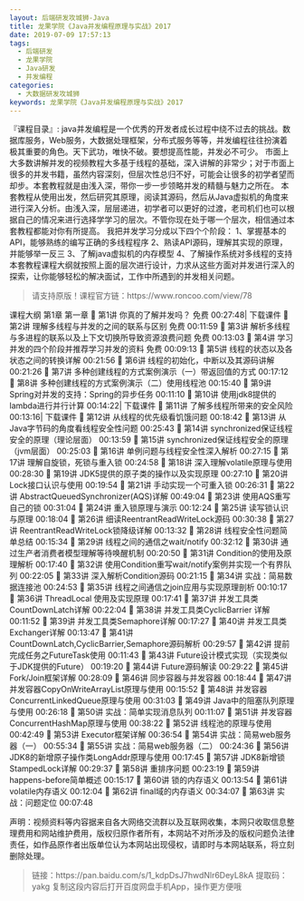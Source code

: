```yaml
---
layout: 后端研发攻城狮-Java
title: 龙果学院《Java并发编程原理与实战》2017 
date: 2019-07-09 17:57:13
tags:
  - 后端研发
  - 龙果学院
  - Java研发
  - 并发编程
categories:
  - 大数据研发攻城狮
keywords: 龙果学院《Java并发编程原理与实战》2017
---
```


『课程目录』: 
java并发编程是一个优秀的开发者成长过程中绕不过去的挑战。数据库服务，Web服务，大数据处理框架，分布式服务等等，并发编程往往扮演着极其重要的角色。天下武功，唯快不破。要想提高性能，并发必不可少。
市面上大多数讲解并发的视频教程大多基于线程的基础，深入讲解的非常少；对于市面上很多的并发书籍，虽然内容深刻，但层次性总归不好，可能会让很多的初学者望而却步。本套教程就是由浅入深，带你一步一步领略并发的精髓与魅力之所在。
本套教程从使用出发，然后研究其原理，阅读其源码，然后从Java虚拟机的角度来进行深入分析。由浅入深，层层递进，初学者可以更好的过渡，老司机们也可以根据自己的情况来进行选择学学习的层次。不管你现在处于哪一个层次，相信通过本套教程都能对你有所提高。
我把并发学习分成以下四个个阶段：
1、掌握基本的API，能够熟练的编写正确的多线程程序
2、熟读API源码，理解其实现的原理，并能够举一反三
3、了解java虚拟机的内存模型
4、了解操作系统对多线程的支持
本套教程课程大纲就按照上面的层次进行设计，力求从这些方面对并发进行深入的探索，让你能够轻松的解决面试，工作中所遇到的并发相关问题。
<!-- more -->  
<blockquote class="blockquote-center">
请支持原版！课程官方链：https://www.roncoo.com/view/78</blockquote>
</blockquote>

课程大纲
第1章 第一章
 第1讲 你真的了解并发吗？ 免费 00:27:48| 下载课件
 第2讲 理解多线程与并发的之间的联系与区别 免费 00:11:59
 第3讲 解析多线程与多进程的联系以及上下文切换所导致资源浪费问题 免费 00:13:03
 第4讲 学习并发的四个阶段并推荐学习并发的资料 免费 00:09:13
 第5讲 线程的状态以及各状态之间的转换详解 00:21:56
 第6讲 线程的初始化，中断以及其源码讲解 00:21:26
 第7讲 多种创建线程的方式案例演示（一）带返回值的方式 00:17:12
 第8讲 多种创建线程的方式案例演示（二）使用线程池 00:15:40
 第9讲 Spring对并发的支持：Spring的异步任务 00:11:10
 第10讲 使用jdk8提供的lambda进行并行计算 00:14:22| 下载课件
 第11讲 了解多线程所带来的安全风险 00:13:16| 下载课件
 第12讲 从线程的优先级看饥饿问题 00:18:42
 第13讲 从Java字节码的角度看线程安全性问题 00:25:43
 第14讲 synchronized保证线程安全的原理（理论层面） 00:13:59
 第15讲 synchronized保证线程安全的原理（jvm层面） 00:25:03
 第16讲 单例问题与线程安全性深入解析 00:27:15
 第17讲 理解自旋锁，死锁与重入锁 00:24:58
 第18讲 深入理解volatile原理与使用 00:28:30
 第19讲 JDK5提供的原子类的操作以及实现原理 00:27:10
 第20讲 Lock接口认识与使用 00:19:54
 第21讲 手动实现一个可重入锁 00:26:31
 第22讲 AbstractQueuedSynchronizer(AQS)详解 00:49:04
 第23讲 使用AQS重写自己的锁 00:31:04
 第24讲 重入锁原理与演示 00:12:24
 第25讲 读写锁认识与原理 00:18:04
 第26讲 细读ReentrantReadWriteLock源码 00:30:38
 第27讲 ReentrantReadWriteLock锁降级详解 00:13:32
 第28讲 线程安全性问题简单总结 00:15:34
 第29讲 线程之间的通信之wait/notify 00:32:12
 第30讲 通过生产者消费者模型理解等待唤醒机制 00:20:50
 第31讲 Condition的使用及原理解析 00:17:40
 第32讲 使用Condition重写wait/notify案例并实现一个有界队列 00:22:05
 第33讲 深入解析Condition源码 00:21:15
 第34讲 实战：简易数据连接池 00:24:53
 第35讲 线程之间通信之join应用与实现原理剖析 00:10:17
 第36讲 ThreadLocal 使用及实现原理 00:17:41
 第37讲 并发工具类CountDownLatch详解 00:22:04
 第38讲 并发工具类CyclicBarrier 详解 00:11:52
 第39讲 并发工具类Semaphore详解 00:17:27
 第40讲 并发工具类Exchanger详解 00:13:47
 第41讲 CountDownLatch,CyclicBarrier,Semaphore源码解析 00:29:57
 第42讲 提前完成任务之FutureTask使用 00:11:43
 第43讲 Future设计模式实现（实现类似于JDK提供的Future） 00:19:20
 第44讲 Future源码解读 00:29:22
 第45讲 Fork/Join框架详解 00:28:09
 第46讲 同步容器与并发容器 00:18:44
 第47讲 并发容器CopyOnWriteArrayList原理与使用 00:15:52
 第48讲 并发容器ConcurrentLinkedQueue原理与使用 00:31:03
 第49讲 Java中的阻塞队列原理与使用 00:26:18
 第50讲 实战：简单实现消息队列 00:11:07
 第51讲 并发容器ConcurrentHashMap原理与使用 00:38:22
 第52讲 线程池的原理与使用 00:42:49
 第53讲 Executor框架详解 00:36:54
 第54讲 实战：简易web服务器（一） 00:55:34
 第55讲 实战：简易web服务器（二） 00:24:36
 第56讲 JDK8的新增原子操作类LongAddr原理与使用 00:17:45
 第57讲 JDK8新增锁StampedLock详解 00:29:37
 第58讲 重排序问题 00:23:19
 第59讲 happens-before简单概述 00:15:17
 第60讲 锁的内存语义 00:13:54
 第61讲 volatile内存语义 00:12:04
 第62讲 final域的内存语义 00:34:07
 第63讲 实战：问题定位 00:07:48

<div class="post-copyright">
    <div class="post-copyright__author">
      <span class="post-copyright-meta">声明：视频资料等内容据来自各大网络交流群以及互联网收集，本网只收取信息整理费用和网站维护费用，版权归原作者所有，本网站不对所涉及的版权问题负法律责任，如作品原作者出版单位认为本网站出现侵权，请即时与本网站联系，将立刻删除处理。 </span>
    </div>
</div>

<blockquote class="blockquote-center">
链接：https://pan.baidu.com/s/1_kdpDsJ7hwdNlr6DeyL8kA 
提取码：yakg 
复制这段内容后打开百度网盘手机App，操作更方便哦
</blockquote>

